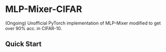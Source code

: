 # MLP-Mixer-CIFAR
(Ongoing) Unofficial PyTorch implementation of MLP-Mixer modified to get over 90% acc. in CIFAR-10.

## Quick Start

